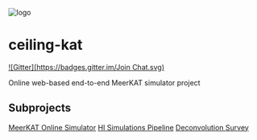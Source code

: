 ![logo](./logo_new.jpg)

# ceiling-kat
[![Gitter](https://badges.gitter.im/Join Chat.svg)](https://gitter.im/ska-sa/ceiling-kat?utm_source=badge&utm_medium=badge&utm_campaign=pr-badge&utm_content=badge)

Online web-based end-to-end MeerKAT simulator project

## Subprojects

[MeerKAT Online Simulator](https://github.com/ska-sa/ceiling-kat/wiki/web-kat)
[HI Simulations Pipeline](https://github.com/ska-sa/ceiling-kat/wiki/HI-simulations)
[Deconvolution Survey](https://github.com/ska-sa/ceiling-kat/wiki/dirty-kat)
